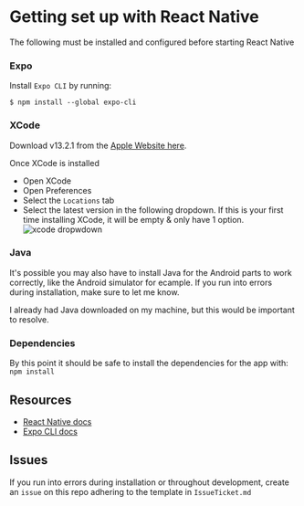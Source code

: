 # Getting set up with React Native

The following must be installed and configured before starting React Native

### Expo

Install `Expo CLI` by running:

```
$ npm install --global expo-cli
```

### XCode

Download v13.2.1 from the [Apple Website here](https://developer.apple.com/xcode/).

Once XCode is installed

- Open XCode
- Open Preferences
- Select the `Locations` tab
- Select the latest version in the following dropdown. If this is your first time installing XCode, it will be empty & only have 1 option.
  ![xcode dropwdown](https://i.stack.imgur.com/YkCR4.png)

### Java

It's possible you may also have to install Java for the Android parts to work correctly, like the Android simulator for ecample. If you run into errors during installation, make sure to let me know.

I already had Java downloaded on my machine, but this would be important to resolve.

### Dependencies

By this point it should be safe to install the dependencies for the app with: `npm install`

## Resources

- [React Native docs](https://reactnative.dev/docs/getting-started)
- [Expo CLI docs](https://docs.expo.dev/index.html)

## Issues

If you run into errors during installation or throughout development, create an `issue` on this repo adhering to the template in `IssueTicket.md`
